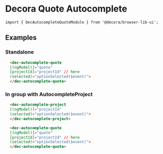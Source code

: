 # Decora Quote Autocomplete

`import { DecAutocompleteQuoteModule } from '@decora/browser-lib-ui';`

## Examples

### Standalone

```html
  <dec-autocomplete-quote
  [(ngModel)]="quote"
  [projectId]="projectId" // here
  (selected)="optionSelected($event)">
  </dec-autocomplete-quote>
```

### In group with AutocompleteProject

```html
  <dec-autocomplete-project
  [(ngModel)]="projectId"
  (selected)="optionSelected($event)">
  </dec-autocomplete-project>

  <dec-autocomplete-quote
  [(ngModel)]="quote"
  [projectId]="projectId" // here
  (selected)="optionSelected($event)">
  </dec-autocomplete-quote>
```

